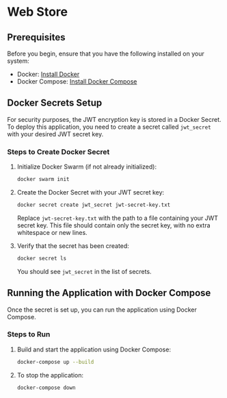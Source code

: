 # Web Store

## Prerequisites

Before you begin, ensure that you have the following installed on your system:

- Docker: [Install Docker](https://docs.docker.com/get-docker/)
- Docker Compose: [Install Docker Compose](https://docs.docker.com/compose/install/)

## Docker Secrets Setup

For security purposes, the JWT encryption key is stored in a Docker Secret. To deploy this application, you need to create a secret called `jwt_secret` with your desired JWT secret key.

### Steps to Create Docker Secret

1. Initialize Docker Swarm (if not already initialized):
    ```bash
    docker swarm init
    ```

2. Create the Docker Secret with your JWT secret key:
    ```bash
    docker secret create jwt_secret jwt-secret-key.txt
    ```

    Replace `jwt-secret-key.txt` with the path to a file containing your JWT secret key. This file should contain only the secret key, with no extra whitespace or new lines.

3. Verify that the secret has been created:
    ```bash
    docker secret ls
    ```

    You should see `jwt_secret` in the list of secrets.

## Running the Application with Docker Compose

Once the secret is set up, you can run the application using Docker Compose.

### Steps to Run

1. Build and start the application using Docker Compose:
    ```bash
    docker-compose up --build
    ```

2. To stop the application:
    ```bash
    docker-compose down
    ```